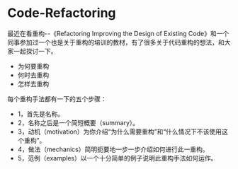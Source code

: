 ﻿# Code-Refactoring
最近在看重构--《Refactoring Improving the Design of Existing Code》和一个同事参加过一个也是关于重构的培训的教材，有了很多关于代码重构的想法，和大家一起探讨一下。

- 为何要重构
- 何时去重构
- 怎样去重构

每个重构手法都有一下的五个步骤：

- 1，首先是名称。
- 2，名称之后是一个简短概要（summary）。
- 3，动机（motivation）为你介绍“为什么需要重构”和“什么情况下不该使用这个重构”。
-  4，做法（mechanics）简明扼要地一步一步介绍如何进行此一重构。
- 5，范例（examples）以一个十分简单的例子说明此重构手法如何运作。